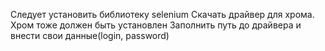 Следует установить библиотеку selenium 
Скачать драйвер для хрома. Хром тоже должен быть установлен 
Заполнить путь до драйвера и внести свои данные(login, password) 

